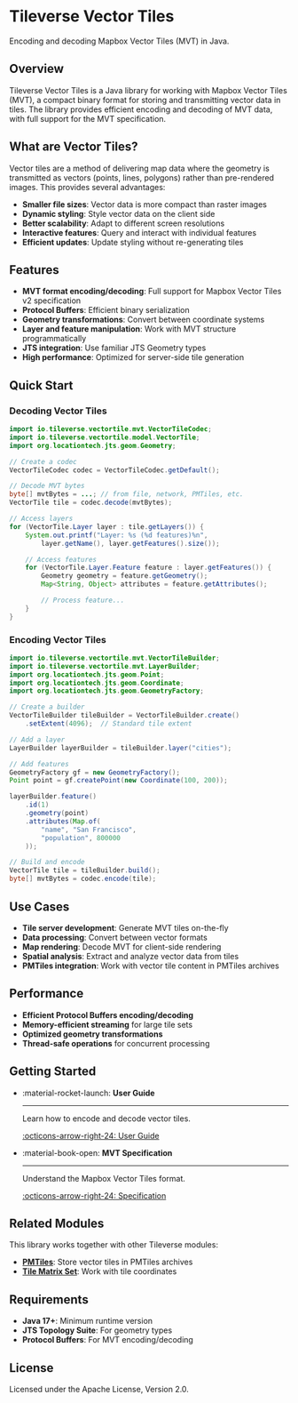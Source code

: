 # Tileverse Vector Tiles

Encoding and decoding Mapbox Vector Tiles (MVT) in Java.

## Overview

Tileverse Vector Tiles is a Java library for working with Mapbox Vector Tiles (MVT), a compact binary format for storing and transmitting vector data in tiles. The library provides efficient encoding and decoding of MVT data, with full support for the MVT specification.

## What are Vector Tiles?

Vector tiles are a method of delivering map data where the geometry is transmitted as vectors (points, lines, polygons) rather than pre-rendered images. This provides several advantages:

- **Smaller file sizes**: Vector data is more compact than raster images
- **Dynamic styling**: Style vector data on the client side
- **Better scalability**: Adapt to different screen resolutions
- **Interactive features**: Query and interact with individual features
- **Efficient updates**: Update styling without re-generating tiles

## Features

- **MVT format encoding/decoding**: Full support for Mapbox Vector Tiles v2 specification
- **Protocol Buffers**: Efficient binary serialization
- **Geometry transformations**: Convert between coordinate systems
- **Layer and feature manipulation**: Work with MVT structure programmatically
- **JTS integration**: Use familiar JTS Geometry types
- **High performance**: Optimized for server-side tile generation

## Quick Start

### Decoding Vector Tiles

```java
import io.tileverse.vectortile.mvt.VectorTileCodec;
import io.tileverse.vectortile.model.VectorTile;
import org.locationtech.jts.geom.Geometry;

// Create a codec
VectorTileCodec codec = VectorTileCodec.getDefault();

// Decode MVT bytes
byte[] mvtBytes = ...; // from file, network, PMTiles, etc.
VectorTile tile = codec.decode(mvtBytes);

// Access layers
for (VectorTile.Layer layer : tile.getLayers()) {
    System.out.printf("Layer: %s (%d features)%n",
        layer.getName(), layer.getFeatures().size());

    // Access features
    for (VectorTile.Layer.Feature feature : layer.getFeatures()) {
        Geometry geometry = feature.getGeometry();
        Map<String, Object> attributes = feature.getAttributes();

        // Process feature...
    }
}
```

### Encoding Vector Tiles

```java
import io.tileverse.vectortile.mvt.VectorTileBuilder;
import io.tileverse.vectortile.mvt.LayerBuilder;
import org.locationtech.jts.geom.Point;
import org.locationtech.jts.geom.Coordinate;
import org.locationtech.jts.geom.GeometryFactory;

// Create a builder
VectorTileBuilder tileBuilder = VectorTileBuilder.create()
    .setExtent(4096);  // Standard tile extent

// Add a layer
LayerBuilder layerBuilder = tileBuilder.layer("cities");

// Add features
GeometryFactory gf = new GeometryFactory();
Point point = gf.createPoint(new Coordinate(100, 200));

layerBuilder.feature()
    .id(1)
    .geometry(point)
    .attributes(Map.of(
        "name", "San Francisco",
        "population", 800000
    ));

// Build and encode
VectorTile tile = tileBuilder.build();
byte[] mvtBytes = codec.encode(tile);
```

## Use Cases

- **Tile server development**: Generate MVT tiles on-the-fly
- **Data processing**: Convert between vector formats
- **Map rendering**: Decode MVT for client-side rendering
- **Spatial analysis**: Extract and analyze vector data from tiles
- **PMTiles integration**: Work with vector tile content in PMTiles archives

## Performance

- **Efficient Protocol Buffers encoding/decoding**
- **Memory-efficient streaming** for large tile sets
- **Optimized geometry transformations**
- **Thread-safe operations** for concurrent processing

## Getting Started

<div class="grid cards" markdown>

-   :material-rocket-launch: **User Guide**

    ---

    Learn how to encode and decode vector tiles.

    [:octicons-arrow-right-24: User Guide](user-guide/index.md)

-   :material-book-open: **MVT Specification**

    ---

    Understand the Mapbox Vector Tiles format.

    [:octicons-arrow-right-24: Specification](https://github.com/mapbox/vector-tile-spec)

</div>

## Related Modules

This library works together with other Tileverse modules:

- **[PMTiles](../pmtiles/index.md)**: Store vector tiles in PMTiles archives
- **[Tile Matrix Set](../tilematrixset/index.md)**: Work with tile coordinates

## Requirements

- **Java 17+**: Minimum runtime version
- **JTS Topology Suite**: For geometry types
- **Protocol Buffers**: For MVT encoding/decoding

## License

Licensed under the Apache License, Version 2.0.
